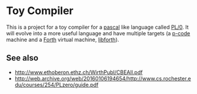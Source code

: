 # Toy Compiler

This is a project for a toy compiler for a [pascal][] like language called 
[PL/0][]. It will evolve into a more useful language and have multiple targets
(a [p-code][] machine and a [Forth][] virtual machine, [libforth][]).


## See also

* <http://www.ethoberon.ethz.ch/WirthPubl/CBEAll.pdf>
* <http://web.archive.org/web/20160106194654/http://www.cs.rochester.edu/courses/254/PLzero/guide.pdf>

[pascal]: https://en.wikipedia.org/wiki/Pascal_%28programming_language%29
[PL/0]: https://en.wikipedia.org/wiki/PL/0
[p-code]: https://en.wikipedia.org/wiki/P-code_machine
[Forth]: https://en.wikipedia.org/wiki/Forth_%28programming_language%29
[libforth]: https://github.com/howerj/libforth

